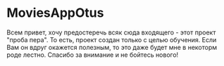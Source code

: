 # MoviesAppOtus
Всем привет, хочу предостеречь всяк сюда входящего - этот проект "проба пера".
То есть, проект создан только с целью обучения. Если Вам он вдруг окажется полезным, то это даже будет мне в некоторм роде лестно.
Спасибо за внимание и не бойтесь нового!

